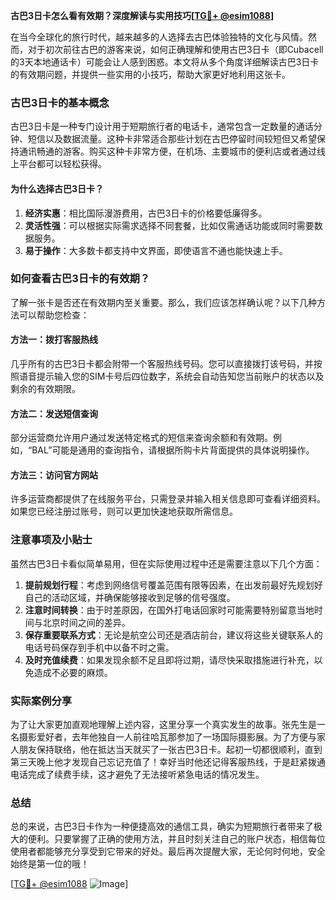 **古巴3日卡怎么看有效期？深度解读与实用技巧[[TG💪+ @esim1088](https://t.me/s/esim1088)]**

在当今全球化的旅行时代，越来越多的人选择去古巴体验独特的文化与风情。然而，对于初次前往古巴的游客来说，如何正确理解和使用古巴3日卡（即Cubacell的3天本地通话卡）可能会让人感到困惑。本文将从多个角度详细解读古巴3日卡的有效期问题，并提供一些实用的小技巧，帮助大家更好地利用这张卡。

### 古巴3日卡的基本概念

古巴3日卡是一种专门设计用于短期旅行者的电话卡，通常包含一定数量的通话分钟、短信以及数据流量。这种卡非常适合那些计划在古巴停留时间较短但又希望保持通讯畅通的游客。购买这种卡非常方便，在机场、主要城市的便利店或者通过线上平台都可以轻松获得。

#### 为什么选择古巴3日卡？

1. **经济实惠**：相比国际漫游费用，古巴3日卡的价格要低廉得多。
2. **灵活性强**：可以根据实际需求选择不同套餐，比如仅需通话功能或同时需要数据服务。
3. **易于操作**：大多数卡都支持中文界面，即使语言不通也能快速上手。

### 如何查看古巴3日卡的有效期？

了解一张卡是否还在有效期内至关重要。那么，我们应该怎样确认呢？以下几种方法可以帮助您检查：

#### 方法一：拨打客服热线
几乎所有的古巴3日卡都会附带一个客服热线号码。您可以直接拨打该号码，并按照语音提示输入您的SIM卡号后四位数字，系统会自动告知您当前账户的状态以及剩余的有效期限。

#### 方法二：发送短信查询
部分运营商允许用户通过发送特定格式的短信来查询余额和有效期。例如，“BAL”可能是通用的查询指令，请根据所购卡片背面提供的具体说明操作。

#### 方法三：访问官方网站
许多运营商都提供了在线服务平台，只需登录并输入相关信息即可查看详细资料。如果您已经注册过账号，则可以更加快速地获取所需信息。

### 注意事项及小贴士

虽然古巴3日卡看似简单易用，但在实际使用过程中还是需要注意以下几个方面：

1. **提前规划行程**：考虑到网络信号覆盖范围有限等因素，在出发前最好先规划好自己的活动区域，并确保能够接收到足够的信号强度。
2. **注意时间转换**：由于时差原因，在国外打电话回家时可能需要特别留意当地时间与北京时间之间的差异。
3. **保存重要联系方式**：无论是航空公司还是酒店前台，建议将这些关键联系人的电话号码保存到手机中以备不时之需。
4. **及时充值续费**：如果发现余额不足且即将过期，请尽快采取措施进行补充，以免造成不必要的麻烦。

### 实际案例分享

为了让大家更加直观地理解上述内容，这里分享一个真实发生的故事。张先生是一名摄影爱好者，去年他独自一人前往哈瓦那参加了一场国际摄影展。为了方便与家人朋友保持联络，他在抵达当天就买了一张古巴3日卡。起初一切都很顺利，直到第三天晚上他才发现自己忘记充值了！幸好当时他还记得客服热线，于是赶紧拨通电话完成了续费手续，这才避免了无法接听紧急电话的情况发生。

### 总结

总的来说，古巴3日卡作为一种便捷高效的通信工具，确实为短期旅行者带来了极大的便利。只要掌握了正确的使用方法，并且时刻关注自己的账户状态，相信每位使用者都能够充分享受到它带来的好处。最后再次提醒大家，无论何时何地，安全始终是第一位的哦！

[[TG💪+ @esim1088](https://t.me/s/esim1088) ![Image](https://i.postimg.cc/4NQfJmqS/Snipaste-2025-05-13-00-14-12.png)]